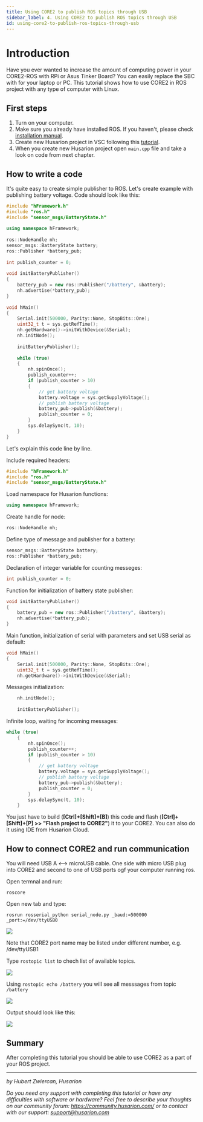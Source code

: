 ```yaml
---
title: Using CORE2 to publish ROS topics through USB
sidebar_label: 4. Using CORE2 to publish ROS topics through USB
id: using-core2-to-publish-ros-topics-through-usb
---
```


# Introduction

Have you ever wanted to increase the amount of computing power in your CORE2-ROS with RPi or Asus Tinker Board? You can easily replace the SBC with for your laptop or PC. This tutorial shows how to use CORE2 in ROS project with any type of computer with Linux.

## First steps ##

1. Turn on your computer.
2. Make sure you already have installed ROS. If you haven't, please check [installation manual](http://wiki.ros.org/kinetic/Installation/Ubuntu).
3. Create new Husarion project in VSC following this [tutorial](https://husarion.com/tutorials/other-tutorials/offline-development-tools/).
4. When you create new Husarion project open `main.cpp` file and take a look on code from next chapter.

## How to write a code

It's quite easy to create simple publisher to ROS. Let's create example with publishing battery voltage. Code should look like this:

```cpp
#include "hFramework.h"
#include "ros.h"
#include "sensor_msgs/BatteryState.h"
 
using namespace hFramework;
 
ros::NodeHandle nh;
sensor_msgs::BatteryState battery;
ros::Publisher *battery_pub;
 
int publish_counter = 0;
 
void initBatteryPublisher()
{
    battery_pub = new ros::Publisher("/battery", &battery);
    nh.advertise(*battery_pub);
}
 
void hMain()
{   
    Serial.init(500000, Parity::None, StopBits::One);
    uint32_t t = sys.getRefTime();
    nh.getHardware()->initWithDevice(&Serial);
    nh.initNode();
 
    initBatteryPublisher();
 
    while (true)
    {
        nh.spinOnce();
        publish_counter++;
        if (publish_counter > 10)
        {
            // get battery voltage
            battery.voltage = sys.getSupplyVoltage();
            // publish battery voltage
            battery_pub->publish(&battery);
            publish_counter = 0;
        }
        sys.delaySync(t, 10);
    }
}
```
Let's explain this code line by line.

Include required headers:

```cpp
#include "hFramework.h"
#include "ros.h"
#include "sensor_msgs/BatteryState.h"
```
Load namespace for Husarion functions:

```cpp
using namespace hFramework;
```

Create handle for node:

```cpp
ros::NodeHandle nh;
```
Define type of message and publisher for a battery:

```cpp
sensor_msgs::BatteryState battery;
ros::Publisher *battery_pub;
```

Declaration of integer variable for counting messeges:
```cpp
int publish_counter = 0;
```
Function for initialization of battery state publisher:

```cpp
void initBatteryPublisher()
{
    battery_pub = new ros::Publisher("/battery", &battery);
    nh.advertise(*battery_pub);
}
```

Main function, initialization of serial with parameters and set USB serial as default:

```cpp
void hMain()
{  
    Serial.init(500000, Parity::None, StopBits::One);
    uint32_t t = sys.getRefTime();
    nh.getHardware()->initWithDevice(&Serial);
```

Messages initialization:

```cpp
    nh.initNode();
 
    initBatteryPublisher();
```
Infinite loop, waiting for incoming messages:

```cpp
while (true)
    {
        nh.spinOnce();
        publish_counter++;
        if (publish_counter > 10)
        {
            // get battery voltage
            battery.voltage = sys.getSupplyVoltage();
            // publish battery voltage
            battery_pub->publish(&battery);
            publish_counter = 0;
        }
        sys.delaySync(t, 10);
    }
```

You just have to build (**[Ctrl]+[Shift]+[B]**) this code and flash (**[Ctrl]+[Shift]+[P] >> "Flash project to CORE2"**) it to your CORE2. You can also do it using IDE from Husarion Cloud.

## How to connect CORE2 and run communication

You will need USB A <--> microUSB cable. One side with micro USB plug into CORE2 and second to one of USB ports ogf your computer running ros. 

Open termnal and run:

```
roscore
```

Open new tab and type:

```
rosrun rosserial_python serial_node.py _baud:=500000 _port:=/dev/ttyUSB0
```

![](/docs/assets/img/core_usb_ros/terminal_1.png)

Note that CORE2 port name may be listed under different number, e.g. /dev/ttyUSB1

Type `rostopic list` to chech list of available topics.

![](/docs/assets/img/core_usb_ros/terminal_2.png)

Using `rostopic echo /battery` you will see all messsages from topic `/battery`

![](/docs/assets/img/core_usb_ros/terminal_3.png)

Output should look like this:

![](/docs/assets/img/core_usb_ros/terminal_4.png)

## Summary

After completing this tutorial you should be able to use CORE2 as a part of your ROS project. 

---------

*by Hubert Zwiercan, Husarion*

*Do you need any support with completing this tutorial or have any difficulties with software or hardware? Feel free to describe your thoughts on our community forum: https://community.husarion.com/ or to contact with our support: support@husarion.com*


 